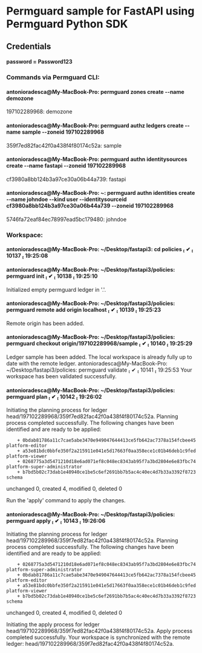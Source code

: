 # Permguard sample for FastAPI using Permguard Python SDK

## Credentials
#### password = Password123

### Commands via Permguard CLI:
#### antonioradesca@My-MacBook-Pro: permguard zones create --name demozone
197102289968: demozone
#### antonioradesca@My-MacBook-Pro:  permguard authz ledgers create --name sample --zoneid 197102289968
359f7ed82fac42f0a438f4f80174c52a: sample
#### antonioradesca@My-MacBook-Pro:  permguard authn identitysources create --name fastapi --zoneid 197102289968 
cf3980a8bb124b3a97ce30a06b44a739: fastapi
#### antonioradesca@My-MacBook-Pro:  ~:  permguard authn identities create --name johndoe --kind user --identitysourceid cf3980a8bb124b3a97ce30a06b44a739 --zoneid 197102289968 
5746fa72eaf84ec78997ead5bc179480: johndoe



### Workspace:
#### antonioradesca@My-MacBook-Pro:  ~/Desktop/fastapi3:  cd policies                                                                                                                ✔  10137  19:25:08 
#### antonioradesca@My-MacBook-Pro:  ~/Desktop/fastapi3/policies:  permguard init                                                                                                    ✔  10138  19:25:10 
Initialized empty permguard ledger in '.'.
#### antonioradesca@My-MacBook-Pro:  ~/Desktop/fastapi3/policies:  permguard remote add origin localhost                                                                             ✔  10139  19:25:23 
Remote origin has been added.
#### antonioradesca@My-MacBook-Pro:  ~/Desktop/fastapi3/policies:  permguard checkout origin/197102289968/sample                                                                     ✔  10140  19:25:29 
Ledger sample has been added.
The local workspace is already fully up to date with the remote ledger.
 antonioradesca@My-MacBook-Pro:  ~/Desktop/fastapi3/policies:  permguard validate                                                                                                ✔  10141  19:25:53 
Your workspace has been validated successfully.
#### antonioradesca@My-MacBook-Pro:  ~/Desktop/fastapi3/policies:  permguard plan                                                                                                    ✔  10142  19:26:02 
Initiating the planning process for ledger head/197102289968/359f7ed82fac42f0a438f4f80174c52a.
Planning process completed successfully.
The following changes have been identified and are ready to be applied:

        + 0bdab81786a11c7cae5abe3470e949047644413ce5fb642ac7378a154fcbee45 platform-editor
        + a53e81bdc0bbfe350f2a215911e041e5d17663f0aa358ece1c01b46deb1c9fed platform-viewer
        + 0268775a3d5471210d18e6ad071ef8c048ec8343ab95f7a3bd2804e6e83fbc74 platform-super-administrator
        + b7bd5b02c73dab1e40940ce1be5c6ef2691bb7b5ac4c40ec4d7b33a3392f8723 schema

unchanged 0, created 4, modified 0, deleted 0

Run the 'apply' command to apply the changes.
#### antonioradesca@My-MacBook-Pro:  ~/Desktop/fastapi3/policies:  permguard apply                                                                                                   ✔  10143  19:26:06 
Initiating the planning process for ledger head/197102289968/359f7ed82fac42f0a438f4f80174c52a.
Planning process completed successfully.
The following changes have been identified and are ready to be applied:

        + 0268775a3d5471210d18e6ad071ef8c048ec8343ab95f7a3bd2804e6e83fbc74 platform-super-administrator
        + 0bdab81786a11c7cae5abe3470e949047644413ce5fb642ac7378a154fcbee45 platform-editor
        + a53e81bdc0bbfe350f2a215911e041e5d17663f0aa358ece1c01b46deb1c9fed platform-viewer
        + b7bd5b02c73dab1e40940ce1be5c6ef2691bb7b5ac4c40ec4d7b33a3392f8723 schema

unchanged 0, created 4, modified 0, deleted 0

Initiating the apply process for ledger head/197102289968/359f7ed82fac42f0a438f4f80174c52a.
Apply process completed successfully.
Your workspace is synchronized with the remote ledger: head/197102289968/359f7ed82fac42f0a438f4f80174c52a.
